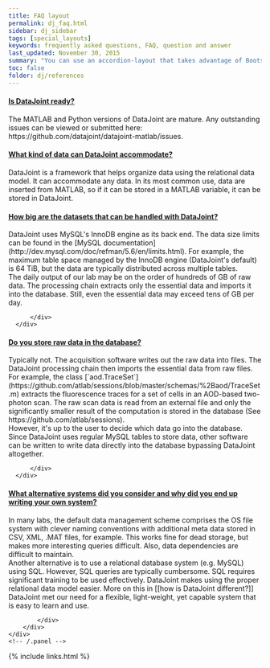 ```yaml
---
title: FAQ layout
permalink: dj_faq.html
sidebar: dj_sidebar
tags: [special_layouts]
keywords: frequently asked questions, FAQ, question and answer
last_updated: November 30, 2015
summary: "You can use an accordion-layout that takes advantage of Bootstrap styling. This is useful for an FAQ page."
toc: false
folder: dj/references
---
```


<div class="panel-group" id="accordion">
  <div class="panel panel-default">
      <div class="panel-heading">
          <h4 class="panel-title">
              <a class="noCrossRef accordion-toggle" data-toggle="collapse" data-parent="#accordion" href="#collapseOne">Is DataJoint ready?</a>
          </h4>
      </div>
      <div id="collapseOne" class="panel-collapse collapse noCrossRef">
          <div class="panel-body">
          The MATLAB and Python versions of DataJoint are mature. Any outstanding issues can be viewed or submitted here: https://github.com/datajoint/datajoint-matlab/issues.
          </div>
      </div>
  </div>
  <!-- /.panel -->
  <div class="panel panel-default">
      <div class="panel-heading">
          <h4 class="panel-title">
              <a class="noCrossRef accordion-toggle" data-toggle="collapse" data-parent="#accordion" href="#collapse2">What kind of data can DataJoint accommodate?</a>
          </h4>
      </div>
      <div id="collapse2" class="panel-collapse collapse noCrossRef">
          <div class="panel-body">
          DataJoint is a framework that helps organize data using the relational data model. It can accommodate any data. In its most common use, data are inserted from MATLAB, so if it can be stored in a MATLAB variable, it can be stored in DataJoint.
          </div>
      </div>
  </div>
  <!-- /.panel -->
  <div class="panel panel-default">
      <div class="panel-heading">
          <h4 class="panel-title">
              <a class="noCrossRef accordion-toggle" data-toggle="collapse" data-parent="#accordion" href="#collapse3">How big are the datasets that can be handled with DataJoint?</a>
          </h4>
      </div>
      <div id="collapse3" class="panel-collapse collapse noCrossRef">
          <div class="panel-body">
          DataJoint uses MySQL's InnoDB engine as its back end. The data size limits can be found in the [MySQL documentation](http://dev.mysql.com/doc/refman/5.6/en/limits.html). For example, the maximum table space managed by the InnoDB engine (DataJoint's default) is 64 TiB, but the data are typically distributed across multiple tables.
          </br>
          The daily output of our lab may be on the order of hundreds of GB of raw data. The processing chain extracts only the essential data and imports it into the database. Still, even the essential data may exceed tens of GB per day.

          </div>
      </div>
  </div>
  <!-- /.panel -->
  <div class="panel panel-default">
      <div class="panel-heading">
          <h4 class="panel-title">
              <a class="noCrossRef accordion-toggle" data-toggle="collapse" data-parent="#accordion" href="#collapse4">Do you store raw data in the database?</a>
          </h4>
      </div>
      <div id="collapse4" class="panel-collapse collapse noCrossRef">
          <div class="panel-body">
          Typically not. The acquisition software writes out the raw data into files. The DataJoint processing chain then imports the essential data from raw files. For example, the class [`aod.TraceSet`](https://github.com/atlab/sessions/blob/master/schemas/%2Baod/TraceSet.m) extracts the fluorescence traces for a set of cells in an AOD-based two-photon scan. The raw scan data is read from an external file and only the significantly smaller result of the computation is stored in the database (See https://github.com/atlab/sessions).
          </br>
          However, it's up to the user to decide which data go into the database. Since DataJoint uses regular MySQL tables to store data, other software can be written to write data directly into the database bypassing DataJoint altogether.

          </div>
      </div>
  </div>
  <!-- /.panel -->
    <div class="panel panel-default">
        <div class="panel-heading">
            <h4 class="panel-title">
                <a class="noCrossRef accordion-toggle" data-toggle="collapse" data-parent="#accordion" href="#collapse5">What alternative systems did you consider and why did you end up writing your own system?</a>
            </h4>
        </div>
        <div id="collapse5" class="panel-collapse collapse noCrossRef">
            <div class="panel-body">
            In many labs, the default data management scheme comprises the OS file system with clever naming conventions with additional meta data stored in CSV, XML, .MAT files, for example. This works fine for dead storage, but makes more interesting queries difficult.  Also, data dependencies are difficult to maintain.
            </br>
            Another alternative is to use a relational database system (e.g. MySQL) using SQL. However, SQL queries are typically cumbersome. SQL requires significant training to be used effectively. DataJoint makes using the proper relational data model easier. More on this in [[how is DataJoint different?]]
            </br>
            DataJoint met our need for a flexible, light-weight, yet capable system that is easy to learn and use.

            </div>
        </div>
    </div>
    <!-- /.panel -->



</div>
<!-- /.panel-group -->

{% include links.html %}
